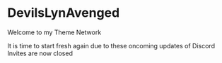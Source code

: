 # DevilsLynAvenged
Welcome to my Theme Network

It is time to start fresh again due to these oncoming updates of Discord
Invites are now closed
